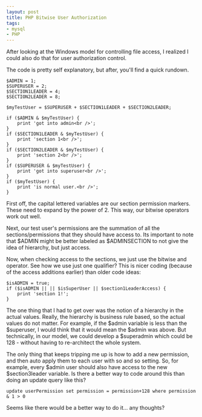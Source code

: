 ```yaml
---
layout: post
title: PHP Bitwise User Authorization
tags:
- mysql
- PHP
---
```


After looking at the Windows model for controlling file access, I realized I could also do that for user authorization control.

The code is pretty self explanatory, but after, you'll find a quick rundown.

```php?start_inline=1
$ADMIN = 1;
$SUPERUSER = 2;
$SECTION1LEADER = 4;
$SECTION2LEADER = 8;
 
$myTestUser = $SUPERUSER + $SECTION1LEADER + $SECTION2LEADER;
 
if ($ADMIN & $myTestUser) {
    print 'got into admin<br />';
}
if ($SECTION1LEADER & $myTestUser) {
    print 'section 1<br />';
}
if ($SECTION2LEADER & $myTestUser) {
    print 'section 2<br />';
}
if ($SUPERUSER & $myTestUser) {
    print 'got into superuser<br />';
}
if ($myTestUser) {
    print 'is normal user.<br />';
}
```


First off, the capital lettered variables are our section permission markers.  These need to expand by the power of 2.  This way, our bitwise operators work out well.

Next, our test user's permissions are the summation of all the sections/permissions that they should have access to.  Its important to note that $ADMIN might be better labeled as $ADMINSECTION to not give the idea of hierarchy, but just access.

Now, when checking access to the sections, we just use the bitwise and operator.  See how we use just one qualifier?  This is nicer coding (because of the access additions earlier) than older code ideas:

```php?start_inline=1
$isADMIN = true;
if ($isADMIN || || $isSuperUser || $section1LeaderAccess) {
    print 'section 1!';
}
```


The one thing that I had to get over was the notion of a hierarchy in the actual values.  Really, the hierarchy is business rule based, so the actual values do not matter.  For example, if the $admin variable is less than the $superuser, I would think that it would mean the $admin was above.  But technically, in our model, we could develop a $superadmin which could be 128 - without having to re-architect the whole system.

The only thing that keeps tripping me up is how to add a new permission, and then auto apply them to each user with so and so setting.  So, for example, every $admin user should also have access to the new $section3leader variable.  Is there a better way to code around this than doing an update query like this?


    
    
    update userPermission set permission = permission+128 where permission & 1 > 0
    



Seems like there would be a better way to do it... any thoughts?
